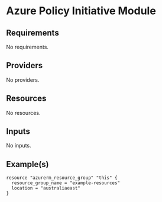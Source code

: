 # Azure Policy Initiative Module

## Requirements

No requirements.

## Providers

No providers.

## Resources

No resources.

## Inputs

No inputs.

## Example(s)

```hcl
resource "azurerm_resource_group" "this" {
  resource_group_name = "example-resources"
  location = "australiaeast"
}
```